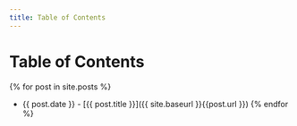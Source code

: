 ```yaml
---
title: Table of Contents
---
```


# [](#table-of-contents)Table of Contents

{% for post in site.posts %}
- {{ post.date }} - [{{ post.title }}]({{ site.baseurl }}{{post.url }})
{% endfor %}


